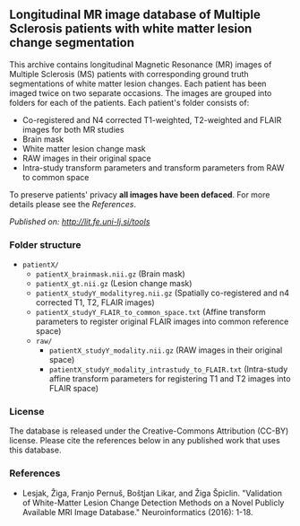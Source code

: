 ## Longitudinal MR image database of Multiple Sclerosis patients with white matter lesion change segmentation



This archive contains longitudinal Magnetic Resonance (MR) images 
of Multiple Sclerosis (MS) patients with corresponding ground 
truth segmentations of white matter lesion changes. Each patient 
has been imaged twice on two separate occasions. The images are 
grouped into folders for each of the patients. Each patient's 
folder consists of:
- Co-registered and N4 corrected T1-weighted, T2-weighted and FLAIR images for both MR studies 
- Brain mask 
- White matter lesion change mask
- RAW images in their original space 
- Intra-study transform parameters and transform parameters from RAW to common space

To preserve patients' privacy **all images have been defaced**. 
For more details please see the *References*.

*Published on: http://lit.fe.uni-lj.si/tools*



### Folder structure ###

- `patientX/`
    - `patientX_brainmask.nii.gz` (Brain mask)
    - `patientX_gt.nii.gz` (Lesion change mask)
    - `patientX_studyY_modalityreg.nii.gz` (Spatially co-registered and n4 corrected T1, T2, FLAIR images)
    - `patientX_studyY_FLAIR_to_common_space.txt` (Affine transform parameters to register original FLAIR images into common reference space)
    - `raw/`
        - `patientX_studyY_modality.nii.gz` (RAW images in their original space)
        - `patientX_studyY_modality_intrastudy_to_FLAIR.txt` (Intra-study affine transform parameters for registering T1 and T2 images into FLAIR space)




### License ###

The database is released under the Creative-Commons Attribution (CC-BY) license. Please cite the references below in any published work that uses this database.



### References ###

- Lesjak, Žiga, Franjo Pernuš, Boštjan Likar, and Žiga Špiclin. "Validation of White-Matter Lesion Change Detection Methods on a Novel Publicly Available MRI Image Database." Neuroinformatics (2016): 1-18.
